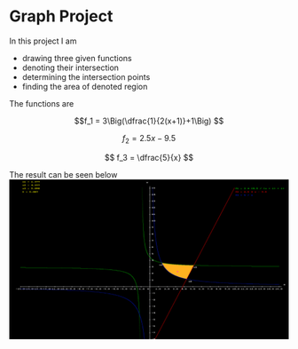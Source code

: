 # Graph Project

In this project I am
- drawing three given functions
- denoting their intersection
- determining the intersection points
- finding the area of denoted region

The functions are

$$f_1 = 3\Big(\dfrac{1}{2(x+1)}+1\Big) $$

$$ f_2 = 2.5x-9.5 $$

$$ f_3 = \dfrac{5}{x} $$

The result can be seen below
![alt text](image.PNG)
